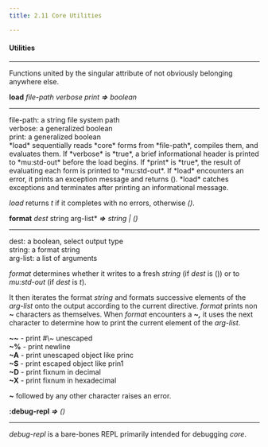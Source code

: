 ```yaml
---
title: 2.11 Core Utilities

---
```


#### **Utilities**

<hr>
Functions united by the singular attribute of not obviously belonging anywhere else.


**load** *file-path verbose print*  ***=>*** *boolean*

<hr>

<div class="list">
<span class="dfn">file-path</span>: a <span class="dfn">string</span> file system path</br>
<span class="dfn">verbose</span>: a <span class="dfn">generalized boolean</span></br>
<span class="dfn">print</span>: a <span class="dfn"> generalized boolean</span></br>
</div>
*load* sequentially reads *core* forms from *file-path*, compiles them, and evaluates them. If *verbose* is *true*, a brief informational header is printed to *mu:std-out* before the load begins. If *print* is *true*, the result of evaluating each form is printed to *mu:std-out*. If *load* encounters an error, it prints an exception message and returns (). *load* catches exceptions and terminates after printing an informational message.

*load* returns *t* if it completes with no errors, otherwise *()*.





**format**  *dest* string arg-list*  ***=>*** *string | ()*

<hr>
<div class="list">
<span class="dfn">dest</span>: a <span class="dfn">boolean</span>, select output type</br>
<span class="dfn">string</span>: a format <span class="dfn">string</span></br>
<span class="dfn">arg-list</span>: a <span class="dfn">list</span> of arguments</br>
</div>

*format* determines whether it writes to a fresh *string* (if *dest* is ()) or to *mu:std-out* (if *dest* is *t*).

It then iterates the format *string* and formats successive elements of the *arg-list* onto the output according to the current directive. *format* prints non ***~*** characters as themselves. When *format* encounters a ***~,*** it uses the next character to determine how to print the current element of the *arg-list*.



<div class="list">
<strong>~~</strong> - print #\~ unescaped</br>
<strong>~%</strong> - print newline</br>
<strong>~A</strong> - print unescaped object like <span class="dfn">princ</span></br>
<strong>~S</strong> - print escaped object like <span class="dfn">prin1</span></br>
<strong>~D</strong> - print fixnum in decimal</br>
<strong>~X</strong> - print fixnum in hexadecimal</br>
</div>

***~*** followed by any other character raises an error.



**:debug-repl**  ***=>*** *()*

<hr>

*debug-repl* is a bare-bones REPL primarily intended for debugging *core*. 
